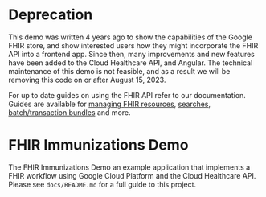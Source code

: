 # Deprecation

This demo was written 4 years ago to show the capabilities of the Google FHIR
store, and show interested users how they might incorporate the FHIR API into
a frontend app. Since then, many improvements and new features have been added
to the Cloud Healthcare API, and Angular. The technical maintenance of this
demo is not feasible, and as a result we will be removing this code on or after
August 15, 2023.

For up to date guides on using the FHIR API refer to our documentation. Guides
are available for [managing FHIR
resources](https://cloud.google.com/healthcare-api/docs/how-tos/fhir-resources),
[searches](https://cloud.google.com/healthcare-api/docs/how-tos/fhir-search),
[batch/transaction
bundles](https://cloud.google.com/healthcare-api/docs/how-tos/fhir-bundles) and
more.

# FHIR Immunizations Demo

The FHIR Immunizations Demo an example application that implements a FHIR
workflow using Google Cloud Platform and the Cloud Healthcare API. Please see
`docs/README.md` for a full guide to this project.
